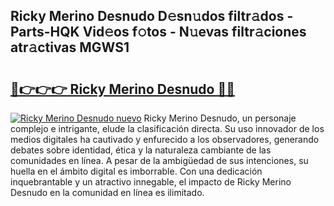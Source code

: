 ## Ricky Merino Desnudo D𝚎sn𝚞dos filtr𝚊dos - Parts-HQK Vid𝚎os f𝚘tos - N𝚞evas filtr𝚊ciones atr𝚊ctivas MGWS1

# <h2><a href="http://mb8zic.tromn.icu/?c=Ricky+Merino+Desnudo">🔗👉👉👉 Ricky Merino Desnudo 🔗🔗</a></h2>

[![Ricky Merino Desnudo nuevo](https://i.imgur.com/pEAQMta.gif)](http://mb8zic.tromn.icu/?c=Ricky+Merino+Desnudo)
Ricky Merino Desnudo, un personaje complejo e intrigante, elude la clasificación directa. Su uso innovador de los medios digitales ha cautivado y enfurecido a los observadores, generando debates sobre identidad, ética y la naturaleza cambiante de las comunidades en línea. A pesar de la ambigüedad de sus intenciones, su huella en el ámbito digital es imborrable. Con una dedicación inquebrantable y un atractivo innegable, el impacto de Ricky Merino Desnudo en la comunidad en línea es ilimitado.
